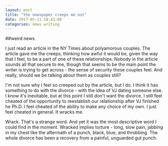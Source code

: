 ```yaml
---
layout: post
title: "the newspaper creeps me out"
date: 2017-05-11 18:43:00
categories: news writing
---
```


##weird news

I just read an article in the NY Times about polyamorous couples. The article gave me the creeps, thinking how awful it would be, given the way that I feel, to be a part of one of these relationships. Nobody in the article sounds all that secure to me, though that seems to be the main point the writer is trying to get across - the sense of security these couples feel. And really, should we be talking about them as couples still?

I'm not sure why I feel so creeped out by the article, but I do. I think it has something to do with the divorce - with the idea of VJ dating someone else. I know it's inevitable, but at this point I still don't want the divorce. I still feel cheated of the opportunity to reestablish our relationship after VJ finished he Ph.D. I feel cheated of the ability to make any choice of my own. I just feel cheated in general. It wracks me.

Wrack. That's a strange word. And yet it was the most descriptive word I could find in the moment. Wracked implies torture - long, slow pain, jabbing in my chest like the aftermath of a punch, black, blue, and throbbing. The whole divorce has been a recovery from a painful, unguarded gut punch.
